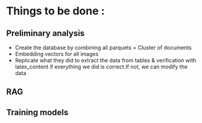 # Things to be done : 

## Preliminary analysis
- Create the database by combining all parquets = Cluster of documents 
- Embedding vectors for all images 
- Replicate what they did to extract the data from tables & verification with latex_content if everything we did is correct.If not, we can modify the data 

## RAG

## Training models 

